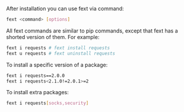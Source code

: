 After installation you can use fext via command:
```sh
fext <command> [options]
```

All fext commands are similar to pip commands, except that fext has a shorted
version of them. For example:
```sh
fext i requests # fext install requests
fext u requests # fext uninstall requests
```

To install a specific version of a package:
```sh
fext i requests==2.0.0
fext i requests<2.1.0!=2.0.1>=2
```

To install extra packages:
```sh
fext i requests[socks,security]
```
